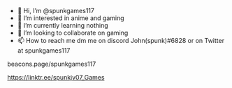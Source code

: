 - 👋 Hi, I’m @spunkgames117
- 👀 I’m interested in anime and gaming
- 🌱 I’m currently learning nothing
- 💞️ I’m looking to collaborate on gaming
- 📫 How to reach me dm me on discord John(spunk)#6828 or on Twitter at spunkgames117

<!---
spunkgames117/spunkgames117 is a ✨ special ✨ repository because its `README.md` (this file) appears on your GitHub profile.
You can click the Preview link to take a look at your changes.
---> 
beacons.page/spunkgames117

https://linktr.ee/spunkjv07_Games
